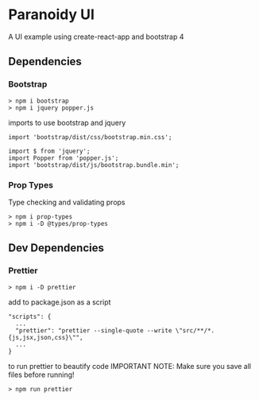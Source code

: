 # Paranoidy UI
A UI example using create-react-app and bootstrap 4

## Dependencies
### Bootstrap
```
> npm i bootstrap
> npm i jquery popper.js
```

imports to use bootstrap and jquery
```
import 'bootstrap/dist/css/bootstrap.min.css';

import $ from 'jquery';
import Popper from 'popper.js';
import 'bootstrap/dist/js/bootstrap.bundle.min';
```

### Prop Types
Type checking and validating props
```
> npm i prop-types
> npm i -D @types/prop-types
```

## Dev Dependencies
### Prettier
```
> npm i -D prettier
```
add to package.json as a script
```
"scripts": {
  ...
  "prettier": "prettier --single-quote --write \"src/**/*.{js,jsx,json,css}\"",
  ...
}
```
to run prettier to beautify code
IMPORTANT NOTE: Make sure you save all files before running!
```
> npm run prettier
```